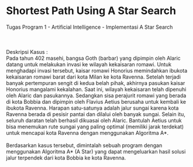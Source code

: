 # Shortest Path Using A Star Search
Tugas Program 1 - Artificial Intelligence - Implementasi A Star Search
<br/>
<br/>
<br/>
<br/>
Deskripsi Kasus : <br/>
Pada tahun 402 masehi, bangsa Goth (barbar) yang dipimpin oleh Alaric datang untuk melakukan invasi ke wilayah kekaisaran romawi. Untuk menghadapi invasi tersebut, kaisar romawi Honorius memindahkan ibukota kekaisaran romawi barat dari kota Milan ke kota Ravenna. Setelah terjadi banyak pertempuran sengit di kedua belah pihak, akhirnya pasukan kaisar Honorius mangalami kekalahan. Saat ini, wilayah kekaisaran telah dipenuhi oleh Alaric dan pasukannya. Sedangkan sisa perajurit romawi yang berada di kota Bobbia dan dipimpin oleh Flavius Aetius berusaha untuk kembali ke ibukota Ravenna. Harapan satu-satunya adalah jalur sungai karena kota Ravenna berada di pesisir pantai dan dilalui oleh banyak sungai. Selain itu, seluruh daratan telah berhasil dikuasai oleh Alaric. Bantulah Aetius untuk bisa menemukan rute sungai yang paling optimal (memiliki jarak terdekat) untuk mencapai kota Ravenna dengan menggunakan Algoritma A*.<br/>
<br/>
Berdasarkan kasus tersebut, dimintalah sebuah program dengan menggunakan Algoritma A* (A Star) yang dapat mengeluarkan hasil solusi jalur terpendek dari kota Bobbia ke kota Ravenna.
